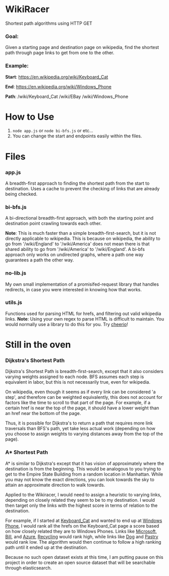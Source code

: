 # WikiRacer
Shortest path algorithms using HTTP GET

### Goal: 
Given a starting page and destination page on wikipedia, find the shortest path through page links to get from one to the other.
### Example: 
**Start**: https://en.wikipedia.org/wiki/Keyboard_Cat

**End**: https://en.wikipedia.org/wiki/Windows_Phone

**Path**: /wiki/Keyboard_Cat /wiki/EBay /wiki/Windows_Phone

# How to Use
1. `node app.js` or `node bi-bfs.js` or etc...
2. You can change the start and endpoints easily within the files.

# Files
### app.js
A breadth-first approach to finding the shortest path from the start to destination. Uses a cache to prevent the checking of links that are already being checked. 

### bi-bfs.js
A bi-directional breadth-first approach, with both the starting point and destination point crawling towards each other.

**Note**: This is much faster than a simple breadth-first-search, but it is not directly applicable to wikipedia. This is because on wikipedia, the ability to go from '/wiki/England' to '/wiki/America' does not mean there is that shared ability to go from '/wiki/America' to '/wiki/England'. A bi-bfs approach only works on undirected graphs, where a path one way guarantees a path the other way. 

### no-lib.js
My own small implementation of a promisifed-request library that handles redirects, in case you were interested in knowing how that works. 

### utils.js
Functions used for parsing HTML for hrefs, and filtering out valid wikipedia links.
**Note**: Using your own regex to parse HTML is difficult to maintain. You would normally use a library to do this for you. Try [cheerio](https://github.com/cheeriojs/cheerio)!

# Still in the oven
### Dijkstra's Shortest Path
Dijkstra's Shortest Path is breadth-first-search, except that it also considers varying weights assigned to each node. BFS assumes each step is equivalent in labor, but this is not necessarily true, even for wikipedia. 

On wikipedia, even though it seems as if every link can be considered 'a step', and therefore can be weighted equivalently, this does not account for factors like the time to scroll to that part of the page. For example, if a certain href is near the top of the page, it should have a lower weight than an href near the bottom of the page. 

Thus, it is possible for Dijkstra's to return a path that requires more link traversals than BFS's path, yet take less actual work (depending on how you choose to assign weights to varying distances away from the top of the page).

### A* Shortest Path
A* is similar to Dijkstra's except that it has vision of approximately where the destination is from the beginning. This would be analogous to you trying to get to the Empire State Building from a random location in Manhattan. While you may not know the exact directions, you can look towards the sky to attain an approximate direction to walk towards. 

Applied to the Wikiracer, I would need to assign a heuristic to varying links, depending on closely related they seem to be to my destination. I would then target only the links with the highest score in terms of relation to the destination. 

For example, if I started at [Keyboard_Cat](https://en.wikipedia.org/wiki/Keyboard_Cat) and wanted to end up at [Windows Phone](https://en.wikipedia.org/wiki/Windows_Phone), I would rank all the hrefs on the Keyboard_Cat page a score based on how closely related they are to Windows Phones. Links like [Microsoft](https://en.wikipedia.org/wiki/Microsoft), [Bill](https://en.wikipedia.org/wiki/Bill), and [Azure](https://en.wikipedia.org/wiki/Keyboard_Cat/wiki/Azure), [Recycling](https://en.wikipedia.org/wiki/Recycling) would rank high, while links like [Dog](https://en.wikipedia.org/wiki/Keyboard_Cat) and [Pastry](https://en.wikipedia.org/wiki/Pastry) would rank low. The algorithm would then continue to follow a high ranking path until it ended up at the destination. 

Because no such open dataset exists at this time, I am putting pause on this project in order to create an open source dataset that will be searchable through elasticsearch.
